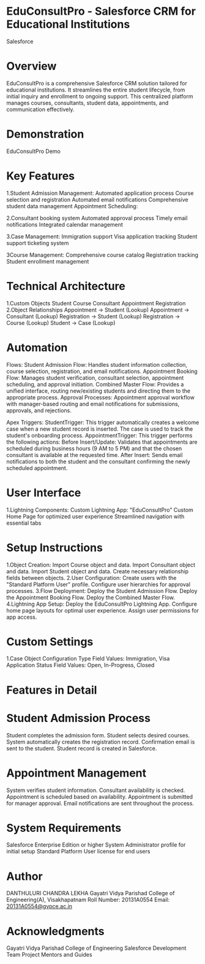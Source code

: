 # EduConsultPro - Salesforce CRM for Educational Institutions
Salesforce

# Overview
EduConsultPro is a comprehensive Salesforce CRM solution tailored for educational institutions. It streamlines the entire student lifecycle, from initial inquiry and enrollment to ongoing support. This centralized platform manages courses, consultants, student data, appointments, and communication effectively.

# Demonstration
EduConsultPro Demo

# Key Features
1.Student Admission Management:
 Automated application process
 Course selection and registration
 Automated email notifications
 Comprehensive student data management
 Appointment Scheduling:

2.Consultant booking system
 Automated approval process
 Timely email notifications
 Integrated calendar management
 
3.Case Management:
 Immigration support
 Visa application tracking
 Student support ticketing system
 
3Course Management:
 Comprehensive course catalog
 Registration tracking
 Student enrollment management
 
# Technical Architecture
1.Custom Objects
 Student
 Course
 Consultant
 Appointment
 Registration
2.Object Relationships
 Appointment → Student (Lookup)
 Appointment → Consultant (Lookup)
 Registration → Student (Lookup)
 Registration → Course (Lookup)
 Student → Case (Lookup)
# Automation
 Flows:
 Student Admission Flow: Handles student information collection, course selection, registration, and email notifications.
 Appointment Booking Flow: Manages student verification, consultant selection, appointment scheduling, and approval initiation.
 Combined Master Flow: Provides a unified interface, routing new/existing students and directing them to the appropriate process.
 Approval Processes: Appointment approval workflow with manager-based routing and email notifications for submissions, approvals, and rejections.

 Apex Triggers:
 StudentTrigger: This trigger automatically creates a welcome case when a new student record is inserted. The case is used to track the student's onboarding process.
 AppointmentTrigger: This trigger performs the following actions:
 Before Insert/Update: Validates that appointments are scheduled during business hours (9 AM to 5 PM) and that the chosen consultant is available at the requested time.
 After Insert: Sends email notifications to both the student and the consultant confirming the newly scheduled appointment.

# User Interface
1.Lightning Components:
 Custom Lightning App: "EduConsultPro"
 Custom Home Page for optimized user experience
 Streamlined navigation with essential tabs
# Setup Instructions
1.Object Creation:
 Import Course object and data.
 Import Consultant object and data.
 Import Student object and data.
 Create necessary relationship fields between objects.
2.User Configuration:
 Create users with the "Standard Platform User" profile.
 Configure user hierarchies for approval processes.
3.Flow Deployment:
  Deploy the Student Admission Flow.
  Deploy the Appointment Booking Flow.
  Deploy the Combined Master Flow.
4.Lightning App Setup:
  Deploy the EduConsultPro Lightning App.
  Configure home page layouts for optimal user experience.
  Assign user permissions for app access.
# Custom Settings
1.Case Object Configuration
 Type Field Values: Immigration, Visa Application
 Status Field Values: Open, In-Progress, Closed
# Features in Detail
# Student Admission Process
 Student completes the admission form.
 Student selects desired courses.
 System automatically creates the registration record.
 Confirmation email is sent to the student.
 Student record is created in Salesforce.
# Appointment Management
 System verifies student information.
 Consultant availability is checked.
 Appointment is scheduled based on availability.
 Appointment is submitted for manager approval.
 Email notifications are sent throughout the process.
# System Requirements
 Salesforce Enterprise Edition or higher
 System Administrator profile for initial setup
 Standard Platform User license for end users
 
# Author
DANTHULURI CHANDRA LEKHA
Gayatri Vidya Parishad College of Engineering(A), Visakhapatnam
Roll Number: 20131A0554
Email: 20131A0554@gvpce.ac.in

# Acknowledgments
Gayatri Vidya Parishad College of Engineering
Salesforce Development Team
Project Mentors and Guides
